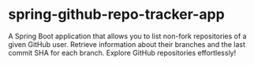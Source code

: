 # spring-github-repo-tracker-app
 A Spring Boot application that allows you to list non-fork repositories of a given GitHub user. Retrieve information about their branches and the last commit SHA for each branch. Explore GitHub repositories effortlessly!
